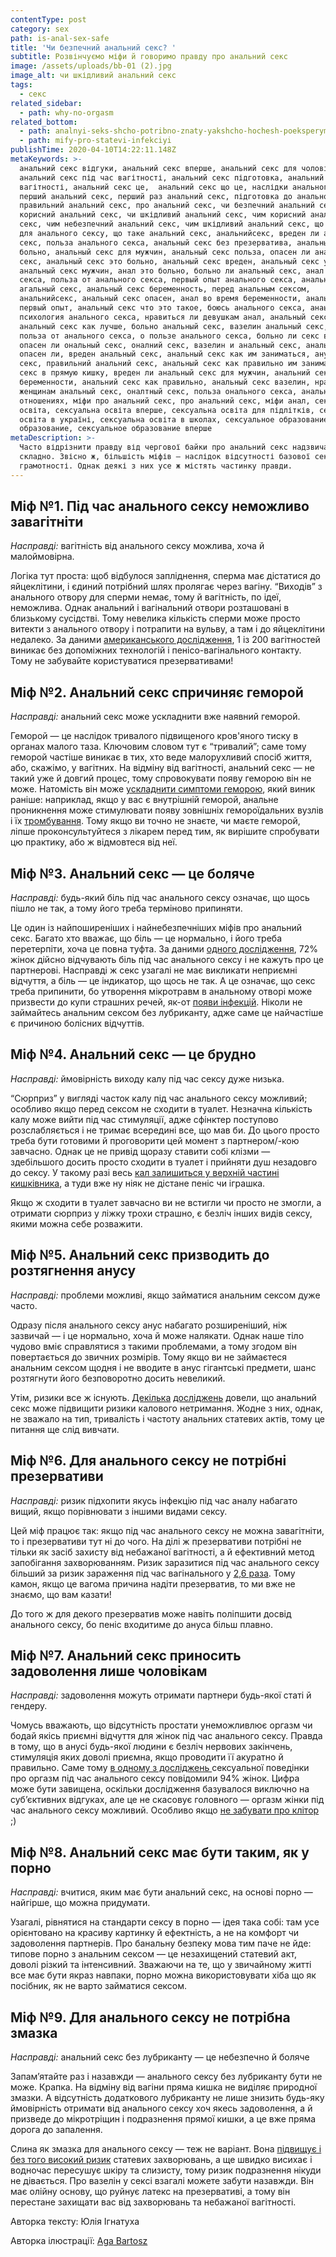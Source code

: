 ```yaml
---
contentType: post
category: sex
path: is-anal-sex-safe
title: 'Чи безпечний анальний секс? '
subtitle: Розвінчуємо міфи й говоримо правду про анальний секс
image: /assets/uploads/bb-01 (2).jpg
image_alt: чи шкідливий анальний секс
tags:
  - секс
related_sidebar:
  - path: why-no-orgasm
related_bottom:
  - path: analnyi-seks-shcho-potribno-znaty-yakshcho-hochesh-poeksperymentuvaty
  - path: mify-pro-statevi-infekciyi
publishTime: 2020-04-10T14:22:11.148Z
metaKeywords: >-
  анальний секс відгуки, анальний секс вперше, анальний секс для чоловіків,
  анальний секс під час вагітності, анальний секс підготовка, анальний секс при
  вагітності, анальний секс це,  анальний секс що це, наслідки анального сексу,
  перший анальний секс, перший раз анальний секс, підготовка до анального сексу,
  правильний анальний секс, про анальний секс, чи безпечний анальний секс, чи
  корисний анальний секс, чи шкідливий анальний секс, чим корисний анальний
  секс, чим небезпечний анальний секс, чим шкідливий анальний секс, що потрібно
  для анального сексу, що таке анальний секс, анальнийсекс, вреден ли анальный
  секс, польза анального секса, анальный секс без презерватива, анальный секс
  больно, анальный секс для мужчин, анальный секс польза, опасен ли анальный
  секс, анальный секс это больно, анальный секс вреден, анальный секс у мужчин,
  анальный секс мужчин, анал это больно, больно ли анальный секс, анал после
  секса, польза от анального секса, первый опыт анального секса, анальный это,
  агальный секс, анальный секс беременность, перед анальным сексом,
  анальнийсекс, анальный секс опасен, анал во время беременности, анальный секс
  первый опыт, анальный секс что это такое, боюсь анального секса, анаьный секс,
  психология анального секса, нравиться ли девушкам анал, анальный секс в семье,
  анальный секс как лучше, больно анальный секс, вазелин анальный секс, какая
  польза от анального секса, о пользе анального секса, больно ли секс в попу,
  опасен ли ональный секс, оналний секс, вазелин и анальный секс, анальный секс
  опасен ли, вреден анальный секс, анальный секс как им заниматься, анусный
  секс, правильний анальний секс, анальный секс как правильно им заниматься,
  секс в прямую кишку, вреден ли анальный секс для мужчин, анальний секс при
  беременности, анальний секс как правильно, анальный секс вазелин, нравится
  женщинам анальный секс, оналтный секс, польза онального секса, анальный секс в
  отношениях, міфи про анальний секс, про анальний секс, міфи анал, сексуальна
  освіта, сексуальна освіта вперше, сексуальна освіта для підлітків, сексуальна
  освіта в україні, сексуальна освіта в школах, сексуальное образование, секс
  образование, сексуальное образование вперше
metaDescription: >-
  Часто відрізнити правду від чергової байки про анальний секс надзвичайно
  складно. Звісно ж, більшість міфів — наслідок відсутності базової сексуальної
  грамотності. Однак деякі з них усе ж містять частинку правди.
---
```

## Міф №1. Під час анального сексу неможливо завагітніти

*Насправді:* вагітність від анального сексу можлива, хоча й малоймовірна.

Логіка тут проста: щоб відбулося запліднення, сперма має дістатися до яйцеклітини, і єдиний потрібний шлях пролягає через вагіну. “Виходів” з анального отвору для сперми немає, тому й вагітність, по ідеї, неможлива. Однак анальний і вагінальний отвори розташовані в близькому сусідстві. Тому невелика кількість сперми може просто витекти з анального отвору і потрапити на вульву, а там і до яйцеклітини недалеко. За даними [американського дослідження](https://www.bmj.com/content/347/bmj.f7102), 1 із 200 вагітностей виникає без допоміжних технологій і пенісо-вагінального контакту. Тому не забувайте користуватися презервативами! 

## Міф №2. Анальний секс спричиняє геморой

*Насправді:* анальний секс може ускладнити вже наявний геморой.

Геморой — це наслідок тривалого підвищеного кров'яного тиску в органах малого таза. Ключовим словом тут є “тривалий”; саме тому геморой частіше виникає в тих, хто веде малорухливий спосіб життя, або, скажімо, у вагітних. На відміну від вагітності, анальний секс — не такий уже й довгий процес, тому спровокувати появу геморою він не може. Натомість він може [ускладнити симптоми геморою](https://books.google.com.ua/books?id=oJboCQAAQBAJ&printsec=frontcover&dq=69+%D0%BC%D1%96%D1%84%D1%96%D0%B2+%D0%BF%D1%80%D0%BE+%D1%81%D0%B5%D0%BA%D1%81&hl=en&sa=X&ved=0ahUKEwiA4ubXz5zoAhX4AxAIHUCiCO0Q6AEIMzAB#v=onepage&q=69%20%D0%BC%D1%96%D1%84%D1%96%D0%B2%20%D0%BF%D1%80%D0%BE%20%D1%81%D0%B5%D0%BA%D1%81&f=false), який виник раніше: наприклад, якщо у вас є внутрішній геморой, анальне проникнення може стимулювати появу зовнішніх гемороїдальних вузлів і їх [тромбування](https://www.researchgate.net/publication/221867565_Etiology_of_Thrombosed_External_hemorrhoids). Тому якщо ви точно не знаєте, чи маєте геморой, ліпше проконсультуйтеся з лікарем перед тим, як вирішите спробувати цю практику, або ж відмовтеся від неї.  

## Міф №3. Анальний секс — це боляче

*Насправді:* будь-який біль під час анального сексу означає, що щось пішло не так, а тому його треба терміново припиняти.

Це один із найпоширеніших і найнебезпечніших міфів про анальний секс. Багато хто вважає, що біль — це нормально, і його треба перетерпіти, хоча це повна туфта. За даними [одного дослідження](https://www.ncbi.nlm.nih.gov/pubmed/25648245), 72% жінок дійсно відчувають біль під час анального сексу і не кажуть про це партнерові. Насправді ж секс узагалі не має викликати неприємні відчуття, а біль — це індикатор, що щось не так. А це означає, що секс треба припинити, бо утворення мікротравм в анальному отворі може призвести до купи страшних речей, як-от [появи інфекцій](https://www.ncbi.nlm.nih.gov/pmc/articles/PMC4223259/). Ніколи не займайтесь анальним сексом без лубриканту, адже саме це найчастіше є причиною болісних відчуттів.

## Міф №4. Анальний секс — це брудно

*Насправді:* ймовірність виходу калу під час сексу дуже низька.

“Сюрприз” у вигляді часток калу під час анального сексу можливий; особливо якщо перед сексом не сходити в туалет. Незначна кількість калу може вийти під час стимуляції, адже сфінктер поступово розслабляється і не тримає всередині все, що мав би. До цього просто треба бути готовими й проговорити цей момент з партнером/-кою завчасно. Однак це не привід щоразу ставити собі клізми — здебільшого досить просто сходити в туалет і прийняти душ незадовго до сексу. У такому разі весь [кал залишиться у верхній частині кишківника](https://books.google.com.ua/books?id=FFKDuQAACAAJ&dq=Getting+the+Sex+You+Want:+Shed+Your+Inhibitions+and+Reach+New+Heights+of+Passion+Together&hl=en&sa=X&ved=0ahUKEwjNmqHe0pzoAhXnkosKHYGqDrgQ6AEIKTAA), а туди вже ну ніяк не дістане пеніс чи іграшка. 

Якщо ж сходити в туалет завчасно ви не встигли чи просто не змогли, а отримати сюрприз у ліжку трохи страшно, є безліч інших видів сексу, якими можна себе розважити.

## Міф №5. Анальний секс призводить до розтягнення анусу

*Насправді:* проблеми можливі, якщо займатися анальним сексом дуже часто.

Одразу після анального сексу анус набагато розширеніший, ніж зазвичай — і це нормально, хоча й може налякати. Однак наше тіло чудово вміє справлятися з такими проблемами, а тому згодом він повертається до звичних розмірів. Тому якщо ви не займаєтеся анальним сексом щодня і не вводите в анус гігантські предмети, шанс розтягнути його безповоротно досить невеликий. 

Утім, ризики все ж існують. [Декілька](https://www.ncbi.nlm.nih.gov/pmc/articles/PMC5231615/) [досліджень](https://www.scholars.northwestern.edu/en/publications/anal-penetrative-intercourse-as-a-risk-factor-for-fecal-incontine) довели, що анальний секс може підвищити ризики калового нетримання. Жодне з них, однак, не зважало на тип, тривалість і частоту анальних статевих актів, тому це питання ще слід вивчати.

## Міф №6. Для анального сексу не потрібні презервативи

*Насправді:* ризик підхопити якусь інфекцію під час аналу набагато вищий, якщо порівнювати з іншими видами сексу.

Цей міф працює так: якщо під час анального сексу не можна завагітніти, то і презервативи тут ні до чого. На ділі ж презервативи потрібні не тільки як засіб захисту від небажаної вагітності, а й ефективний метод запобігання захворюванням. Ризик заразитися під час анального сексу більший за ризик зараження під час вагінального у [2,6 раза](https://www.ncbi.nlm.nih.gov/pmc/articles/PMC3052332/). Тому камон, якщо це вагома причина надіти презерватив, то ми вже не знаємо, що вам казати! 

До того ж для декого презерватив може навіть поліпшити досвід анального сексу, бо пеніс входитиме до ануса більш плавно. 

## Міф №7. Анальний секс приносить задоволення лише чоловікам

*Насправді:* задоволення можуть отримати партнери будь-якої статі й гендеру.

Чомусь вважають, що відсутність простати унеможливлює оргазм чи бодай якісь приємні відчуття для жінок під час анального сексу. Правда в тому, що в анусі будь-якої людини є безліч нервових закінчень, стимуляція яких доволі приємна, якщо проводити її акуратно й правильно. Саме тому [в одному з досліджень ](https://onlinelibrary.wiley.com/doi/abs/10.1111/j.1743-6109.2010.02020.x)сексуальної поведінки про оргазм під час анального сексу повідомили 94% жінок. Цифра може бути завищена, оскільки дослідження базувалося виключно на суб’єктивних відгуках, але це не скасовує головного — оргазм жінки під час анального сексу можливий. Особливо якщо [не забувати про клітор](https://vpershe.com/articles/clitor-i-tochka-g-scho-take-zhinochyi-orgasm-i-yak-yoho-dosiahty) ;)

## Міф №8. Анальний секс має бути таким, як у порно

*Насправді:* вчитися, яким має бути анальний секс, на основі порно — найгірше, що можна придумати.

Узагалі, рівнятися на стандарти сексу в порно — ідея така собі: там усе орієнтовано на красиву картинку й ефектність, а не на комфорт чи задоволення партнерів. Про банальну безпеку мова тим паче не йде: типове порно з анальним сексом — це незахищений статевий акт, доволі різкий та інтенсивний. Зважаючи на те, що у звичайному житті все має бути якраз навпаки, порно можна використовувати хіба що як посібник, як не варто займатися сексом. 

## Міф №9. Для анального сексу не потрібна змазка

*Насправді:* анальний секс без лубриканту — це небезпечно й боляче

Запам’ятайте раз і назавжди — анального сексу без лубриканту бути не може. Крапка. На відміну від вагіни пряма кишка не виділяє природної змазки. А відсутність додаткового лубриканту не лише знизить будь-яку ймовірність отримати від анального сексу хоч якесь задоволення, а й призведе до мікротріщин і подразнення прямої кишки, а це вже пряма дорога до запалення. 

Слина як змазка для анального сексу — теж не варіант. Вона [підвищує і без того високий ризик](https://www.ncbi.nlm.nih.gov/pubmed/26941362) статевих захворювань, а ще швидко висихає і водночас пересушує шкіру та слизисту, тому ризик подразнення нікуди не дівається. Про вазелін у сексі взагалі можете забути назавжди. Він має олійну основу, що руйнує латекс на презервативі, а тому він перестане захищати вас від захворювань та небажаної вагітності.

Авторка тексту: Юлія Ігнатуха

Авторка ілюстрації: [Aga Bartosz](https://www.instagram.com/agabartosz/)
